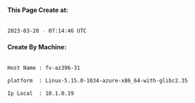 
   
#### This Page Create at:

```bash

2023-03-20 - 07:14:46 UTC

```

#### Create By Machine:

```bash

Host Name : fv-az396-31

platform  : Linux-5.15.0-1034-azure-x86_64-with-glibc2.35

Ip Local  : 10.1.0.19

```

